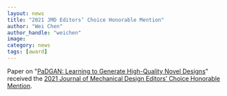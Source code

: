 ```yaml
---
layout: news
title: "2021 JMD Editors’ Choice Honorable Mention"
author: "Wei Chen"
author_handle: "weichen"
image: 
category: news
tags: [award]
---
```


Paper on "[PaDGAN: Learning to Generate High-Quality Novel Designs](https://asmedigitalcollection.asme.org/mechanicaldesign/article-abstract/143/3/031703/1087578/PaDGAN-Learning-to-Generate-High-Quality-Novel?redirectedFrom=fulltext)" received the [2021 Journal of Mechanical Design Editors’ Choice Honorable Mention](https://asmejmd.org/2022/08/18/2021-editors-choice-paper-awards-and-honorable-mention/).
